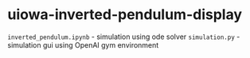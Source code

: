 # uiowa-inverted-pendulum-display

`inverted_pendulum.ipynb` - simulation using ode solver
`simulation.py` - simulation gui using OpenAI gym environment 
